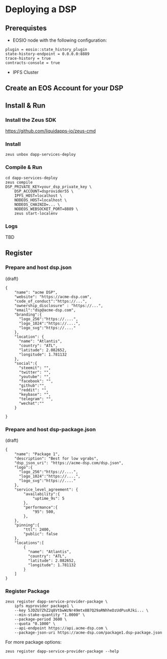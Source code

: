 # Deploying a DSP

## Prerequistes
- EOSIO node with the following configuration:
```
plugin = eosio::state_history_plugin
state-history-endpoint = 0.0.0.0:8889
trace-history = true
contracts-console = true
```
- IPFS Cluster

## Create an EOS Account for your DSP
## Install & Run
### Install the Zeus SDK

https://github.com/liquidapps-io/zeus-cmd

### Install
```
zeus unbox dapp-services-deploy
```
### Compile & Run
```
cd dapp-services-deploy
zeus compile
DSP_PRIVATE_KEY=your_dsp_private_key \
    DSP_ACCOUNT=dsprovider55 \
    IPFS_HOST=localhost \
    NODEOS_HOST=localhost \
    NODEOS_CHAINID=... \
    NODEOS_WEBSOCKET_PORT=8889 \
    zeus start-localenv
```

### Logs
TBD

## Register
### Prepare and host dsp.json 
(draft)
```
{
    "name": "acme DSP",
    "website": "https://acme-dsp.com",
    "code_of_conduct":"https://...",
    "ownership_disclosure" : "https://...",
    "email":"dsp@acme-dsp.com",
    "branding":{
      "logo_256":"https://....",
      "logo_1024":"https://....",
      "logo_svg":"https://...."
    },
    "location": {
      "name": "Atlantis",
      "country": "ATL",
      "latitude": 2.082652,
      "longitude": 1.781132
    },
    "social":{
      "steemit": "",
      "twitter": "",
      "youtube": "",
      "facebook": "",
      "github":"",
      "reddit": "",
      "keybase": "",
      "telegram": "",
      "wechat":""      
    }
    
}

```
### Prepare and host dsp-package.json 
(draft)
```
{
    "name": "Package 1",
    "description": "Best for low vgrabs",
    "dsp_json_uri": "https://acme-dsp.com/dsp.json",
    "logo":{
      "logo_256":"https://....",
      "logo_1024":"https://....",
      "logo_svg":"https://...."
    },
    "service_level_agreement": {
        "availability":{
            "uptime_9s": 5
        },
        "performance":{
            "95": 500,
        },
    },
    "pinning":{
        "ttl": 2400,
        "public": false
    },
    "locations":[
        {
          "name": "Atlantis",
          "country": "ATL",
          "latitude": 2.082652,
          "longitude": 1.781132
        }
    ]
}
```


### Register Package
```
zeus register dapp-service-provider-package \
    ipfs myprovider package1 \
    --key 5JDZU7ZhZ2q8VtbwWzNr49mtx8B7Q29aRNhheDzUdPusRJki... \
    --min-stake-quantity "1.0000" \
    --package-period 3600 \
    --quota "0.1000" \
    --api-endpoint https://api.acme-dsp.com \
    --package-json-uri https://acme-dsp.com/package1.dsp-package.json
```

For more package options:
```
zeus register dapp-service-provider-package --help 
```